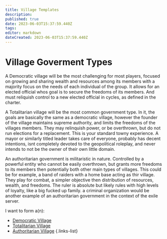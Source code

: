 ```yaml
---
title: Village Templates
description: 
published: true
date: 2023-06-03T15:37:59.440Z
tags: 
editor: markdown
dateCreated: 2023-06-03T15:37:59.440Z
---
```


# Village Goverment Types
A Democratic village will be the most challenging for most players, focused on growing and sharing wealth and resources among its members with a majority focus on the needs of each individual of the group. It allows for an elected official whos goal is to secure the freedoms of its members. And must reliquish control to a new elected official in cycles, as defined in the charter.

A Totalitarian village will be the most common government type. In it, the goals are basically the same as a democratic village, however the founder of the village maintains supreme authority, and limits the freedoms of the villages members. They may relinquish power, or be overthrown, but do not run elections for a replacement. This is your standard towny experience. A mayor or similarly titled leader takes care of everyone, probably has decent intentions, isnt completely devoted to the geopolitical roleplay, and never intends to not be the owner of their own little domain.

An authoritarian government is militaristic in nature. Controlled by a powerful entity who cannot be easily overthrown, but grants more freedoms to its members then potentially both other main types of villages. This could be for example, a band of raiders with a home base acting as thir village. They play for combat, a simpler objective then distribution of resources, wealth, and freedoms. The ruler is absolute but likely rules with high levels of loyalty, like a big fucked up family. a criminal organization would be another example of an authoritarian government in the context of the exile server.


I want to form a(n):

- [Democratic Village](/registry/template/village/democratic)
- [Totalitarian Village](/registry/template/village/totalitarian)
- [Authoritarian Village](/registry/template/village/authoritarian)
{.links-list}